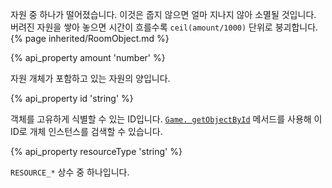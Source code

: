 자원 중 하나가 떨어졌습니다. 이것은 줍지 않으면 얼마 지나지 않아 소멸될 것입니다. 버려진 자원을 쌓아 놓으면 시간이 흐를수록 `ceil(amount/1000)` 단위로 붕괴합니다.
{% page inherited/RoomObject.md %}

{% api_property amount 'number' %}

자원 개체가 포함하고 있는 자원의 양입니다.

{% api_property id 'string' %}

객체를 고유하게 식별할 수 있는 ID입니다. <a href="#Game. getObjectById"><code>Game. getObjectById</code></a> 메서드를 사용해 이 ID로 개체 인스턴스를 검색할 수 있습니다.

{% api_property resourceType 'string' %}

<code>RESOURCE_*</code> 상수 중 하나입니다.